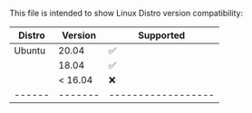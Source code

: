 This file is intended to show Linux Distro version compatibility:

| Distro | Version | Supported          |
| ------ | ------- | ------------------ |
| Ubuntu |  20.04  | :white_check_mark: |
|        |  18.04  | :white_check_mark: |
|        | < 16.04 | :x:                |
| ------ | ------- | ------------------ |

